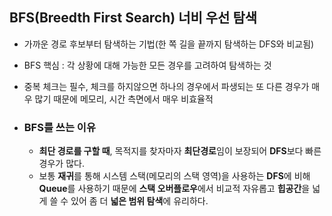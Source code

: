 ## BFS(Breedth First Search) 너비 우선 탐색

- 가까운 경로 후보부터 탐색하는 기법(한 쪽 길을 끝까지 탐색하는 DFS와 비교됨)
- BFS 핵심 : 각 상황에 대해 가능한 모든 경우를 고려하여 탐색하는 것
- 중복 체크는 필수, 체크를 하지않으면 하나의 경우에서 파생되는 또 다른 경우가 매우 많기 때문에 메모리, 시간 측면에서 매우 비효율적

- ### BFS를 쓰는 이유
  - **최단 경로를 구할 때**, 목적지를 찾자마자 **최단경로**임이 보장되어 **DFS**보다 빠른 경우가 많다.
  - 보통 **재귀**를 통해 시스템 스택(메모리의 스택 영역)을 사용하는 **DFS**에 비해 **Queue**를 사용하기 때문에 **스택 오버플로우**에서 비교적 자유롭고 **힙공간**을 넓게 쓸 수 있어 좀 더 **넓은 범위 탐색**에 유리하다.
 

